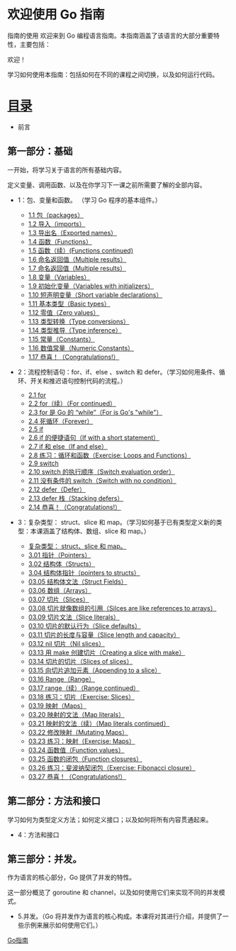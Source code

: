 # 欢迎使用 Go 指南

指南的使用
欢迎来到 Go 编程语言指南。本指南涵盖了该语言的大部分重要特性，主要包括：

欢迎！

学习如何使用本指南：包括如何在不同的课程之间切换，以及如何运行代码。

# [目录](https://github.com/alpha2018/go-zh/blob/master/tour/directory.md)

* 前言

## 第一部分：基础

一开始，将学习关于语言的所有基础内容。

定义变量、调用函数、以及在你学习下一课之前所需要了解的全部内容。

* 1：包、变量和函数。 （学习 Go 程序的基本组件。）
	* [1.1 包（packages）](https://github.com/alpha2018/go-zh/blob/master/tour/01.01.md)
	* [1.2 导入（imports）](https://github.com/alpha2018/go-zh/blob/master/tour/01.02.md)
	* [1.3 导出名（Exported names）](https://github.com/alpha2018/go-zh/blob/master/tour/01.03.md)
	* [1.4 函数（Functions）](https://github.com/alpha2018/go-zh/blob/master/tour/01.04.md)
	* [1.5 函数（续）(Functions continued)](https://github.com/alpha2018/go-zh/blob/master/tour/01.05.md)
	* [1.6 命名返回值（Multiple results）](https://github.com/alpha2018/go-zh/blob/master/tour/01.06.md)
	* [1.7 命名返回值（Multiple results）](https://github.com/alpha2018/go-zh/blob/master/tour/01.07.md)
	* [1.8 变量（Variables）](https://github.com/alpha2018/go-zh/blob/master/tour/01.08.md)
	* [1.9 初始化变量（Variables with initializers）](https://github.com/alpha2018/go-zh/blob/master/tour/01.09.md)
	* [1.10 短声明变量（Short variable declarations）](https://github.com/alpha2018/go-zh/blob/master/tour/01.10.md)
	* [1.11 基本类型（Basic types）](https://github.com/alpha2018/go-zh/blob/master/tour/01.11.md)
	* [1.12 零值（Zero values）](https://github.com/alpha2018/go-zh/blob/master/tour/01.12.md)
	* [1.13 类型转换（Type conversions）](https://github.com/alpha2018/go-zh/blob/master/tour/01.13.md)
	* [1.14 类型推导（Type inference）](https://github.com/alpha2018/go-zh/blob/master/tour/01.14.md)
	* [1.15 常量（Constants）](https://github.com/alpha2018/go-zh/blob/master/tour/01.15.md)
	* [1.16 数值常量（Numeric Constants）](https://github.com/alpha2018/go-zh/blob/master/tour/01.16.md)
	* [1.17 恭喜！（Congratulations!）](https://github.com/alpha2018/go-zh/blob/master/tour/01.17.md)

* 2：流程控制语句：for、if、else 、switch 和 defer。（学习如何用条件、循环、开关和推迟语句控制代码的流程。）
	* [2.1 for](https://github.com/alpha2018/go-zh/blob/master/tour/02.01.md)
	* [2.2 for（续）（For continued）](https://github.com/alpha2018/go-zh/blob/master/tour/02.02.md)
	* [2.3 for 是 Go 的 “while”（For is Go's "while"）](https://github.com/alpha2018/go-zh/blob/master/tour/02.03.md)
	* [2.4 死循环（Forever）](https://github.com/alpha2018/go-zh/blob/master/tour/02.04.md)
	* [2.5 if](https://github.com/alpha2018/go-zh/blob/master/tour/02.05.md)
	* [2.6 if 的便捷语句（If with a short statement）](https://github.com/alpha2018/go-zh/blob/master/tour/02.06.md)
	* [2.7 if 和 else（If and else）](https://github.com/alpha2018/go-zh/blob/master/tour/02.07.md)
	* [2.8 练习：循环和函数（Exercise: Loops and Functions）](https://github.com/alpha2018/go-zh/blob/master/tour/02.08.md)
	* [2.9 switch](https://github.com/alpha2018/go-zh/blob/master/tour/02.09.md)
	* [2.10 switch 的执行顺序（Switch evaluation order）](https://github.com/alpha2018/go-zh/blob/master/tour/02.10.md)
	* [2.11 没有条件的 switch（Switch with no condition）](https://github.com/alpha2018/go-zh/blob/master/tour/02.11.md)
	* [2.12 defer（Defer）](https://github.com/alpha2018/go-zh/blob/master/tour/02.12.md)
	* [2.13 defer 栈（Stacking defers）](https://github.com/alpha2018/go-zh/blob/master/tour/02.13.md)
	* [2.14 恭喜！（Congratulations!）](https://github.com/alpha2018/go-zh/blob/master/tour/02.14.md)

* 3：复杂类型： struct、slice 和 map。（学习如何基于已有类型定义新的类型：本课涵盖了结构体、数组、slice 和 map。）
  * [复杂类型： struct、slice 和 map。](https://github.com/alpha2018/go-zh/blob/master/tour/03.00.md)
  * [3.01 指针（Pointers）](https://github.com/alpha2018/go-zh/blob/master/tour/03.01.md)
  * [3.02 结构体（Structs）](https://github.com/alpha2018/go-zh/blob/master/tour/03.02.md)
  * [3.04 结构体指针（pointers to structs）](https://github.com/alpha2018/go-zh/blob/master/tour/03.04.md)
  * [03.05 结构体文法（Struct Fields）](https://github.com/alpha2018/go-zh/blob/master/tour/03.05.md)
  * [03.06 数组（Arrays）](https://github.com/alpha2018/go-zh/blob/master/tour/03.06.md)
  * [03.07 切片（Slices）](https://github.com/alpha2018/go-zh/blob/master/tour/03.07.md)
  * [03.08 切片就像数组的引用（Silces are like references to arrays）](https://github.com/alpha2018/go-zh/blob/master/tour/03.08.md)
  * [03.09 切片文法（Slice literals）](https://github.com/alpha2018/go-zh/blob/master/tour/03.09.md)
  * [03.10 切片的默认行为（Slice defaults）](https://github.com/alpha2018/go-zh/blob/master/tour/03.10.md)
  * [03.11 切片的长度与容量（Slice length and capacity）](https://github.com/alpha2018/go-zh/blob/master/tour/03.11.md)
  * [03.12 nil 切片（Nil slices）](https://github.com/alpha2018/go-zh/blob/master/tour/03.12.md)
  * [03.13 用 make 创建切片（Creating a slice with make）](https://github.com/alpha2018/go-zh/blob/master/tour/03.13.md)
  * [03.14 切片的切片（Slices of slices）](https://github.com/alpha2018/go-zh/blob/master/tour/03.14.md)
  * [03.15 向切片追加元素（Appending to a slice）](https://github.com/alpha2018/go-zh/blob/master/tour/03.15.md)
  * [03.16 Range（Range）](https://github.com/alpha2018/go-zh/blob/master/tour/03.16.md)
  * [03.17 range（续）（Range continued）](https://github.com/alpha2018/go-zh/blob/master/tour/03.17.md)
  * [03.18 练习：切片（Exercise: Slices）](https://github.com/alpha2018/go-zh/blob/master/tour/03.18.md)
  * [03.19 映射（Maps）](https://github.com/alpha2018/go-zh/blob/master/tour/03.19.md)
  * [03.20 映射的文法（Map literals）](https://github.com/alpha2018/go-zh/blob/master/tour/03.20.md)
  * [03.21 映射的文法（续）（Map literals continued）](https://github.com/alpha2018/go-zh/blob/master/tour/03.21.md)
  * [03.22 修改映射（Mutating Maps）](https://github.com/alpha2018/go-zh/blob/master/tour/03.22.md)
  * [03.23 练习：映射（Exercise: Maps）](https://github.com/alpha2018/go-zh/blob/master/tour/03.23.md)
  * [03.24 函数值（Function values）](https://github.com/alpha2018/go-zh/blob/master/tour/03.24.md)
  * [03.25 函数的闭包（Function closures）](https://github.com/alpha2018/go-zh/blob/master/tour/03.25.md)
  * [03.26 练习：斐波纳契闭包（Exercise: Fibonacci closure）](https://github.com/alpha2018/go-zh/blob/master/tour/03.26.md)
  * [03.27 恭喜！（Congratulations!）](https://github.com/alpha2018/go-zh/blob/master/tour/03.27.md)

## 第二部分：方法和接口

学习如何为类型定义方法；如何定义接口；以及如何将所有内容贯通起来。

* 4：方法和接口

## 第三部分：并发。

作为语言的核心部分，Go 提供了并发的特性。

这一部分概览了 goroutine 和 channel，以及如何使用它们来实现不同的并发模式。

* 5.并发。（Go 将并发作为语言的核心构成。本课将对其进行介绍，并提供了一些示例来展示如何使用它们。）


[Go指南](https://tour.go-zh.org/list)
